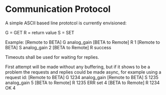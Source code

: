 # Communication Protocol
A simple ASCII based line prototcol is currently envisioned:

G = GET
R = return value
S = SET

Example:
[Remote to BETA] G analog_gain
[BETA to Remote] R 1
[Remote to BETA] S analog_gain 2
[BETA to Remote] R success


Timeouts shall be used for waiting for replies.

First attempt will be made without any buffering, but if it shows to be a problem the requests and replies could be made async,
for example using a request id:
[Remote to BETA] G 1234 analog_gain
[Remote to BETA] S 1235 analog_gain 5
[BETA to Remote] R 1235 ERR set 4
[BETA to Remote] R 1234 OK 4
